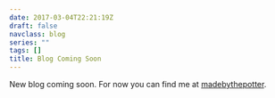 ```yaml
---
date: 2017-03-04T22:21:19Z
draft: false
navclass: blog
series: ""
tags: []
title: Blog Coming Soon
---
```


New blog coming soon. For now you can find me at [madebythepotter](https://madebythepotter.blogspot.com).
<!--more-->
